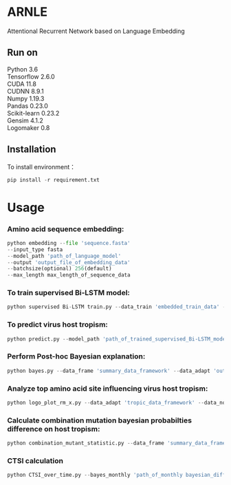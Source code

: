 # ARNLE
Attentional Recurrent Network based on Language Embedding
## Run on
Python 3.6 <br>
Tensorflow 2.6.0 <br>
CUDA 11.8 <br>
CUDNN 8.9.1 <br>
Numpy 1.19.3 <br>
Pandas 0.23.0 <br>
Scikit-learn 0.23.2 <br>
Gensim 4.1.2 <br>
Logomaker 0.8 <br>

## Installation
To install environment：
```Python
pip install -r requirement.txt
```
# Usage
### Amino acid sequence embedding: 
```Python
python embedding --file 'sequence.fasta'
--input_type fasta
--model_path 'path_of_language_model'
--output 'output_file_of_embedding_data'
--batchsize(optional) 256(default)
--max_length max_length_of_sequence_data
```
### To train supervised Bi-LSTM model:
```Python
python supervised Bi-LSTM train.py --data_train 'embedded_train_data' --label_train 'label_file_of_train_data' --length_train 'length_file_of_train_data' --data_val 'embedded_validation_data' --label_val 'label_file_of_validation_data' --length_val 'length_file_of_validation_data' --writer_path 'path_to_write_train_log' --model_path 'path_to_save_trained_model' --epoch 10(default) --keepprob 0.8(default) --num_class 6(default) --hidden_size '256,128'(default) --lr 1e-3(default) --max_length 264(default)
```
### To predict virus host tropism:
```Python
python predict.py --model_path 'path_of_trained_supervised_Bi-LSTM_model' --data 'embedded_data_to_predict' --file 'sequence_file_to_predict' --out_path 'output_path_of_predicting_result' --num_class 6(default) --batchsize 256(default) --n_split 6(default)
```

### Perform Post-hoc Bayesian explanation:
```Python
python bayes.py --data_frame 'summary_data_framework' --data_adapt 'output_tropic_data_framework' --data_nonadapt 'output_nontropic_data_framework'
```

### Analyze top amino acid site influencing virus host tropism:
```Python
python logo_plot_rm_x.py --data_adapt 'tropic_data_framework' --data_nonadapt 'nontropic_data_framework' --sorted_diff 'output_sorted_difference' --out_path 'logo_plot_output_path'
```

### Calculate combination mutation bayesian probabilties difference on host tropism:
```Python
python combination_mutant_statistic.py --data_frame 'summary_data_framework' --out_dic 'output_difference_dictionary' --out_excel 'output_difference_excel'
```

### CTSI calculation
```Python
python CTSI_over_time.py --bayes_monthly 'path_of_monthly bayesian_difference' --output 'output_file'
```

